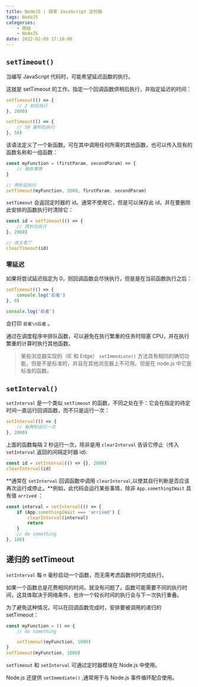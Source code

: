 ```yaml
---
title: NodeJS | 探索 JavaScript 定时器
tags: NodeJS
categories:
    - 随敲
    - NodeJS
date: 2022-02-09 17:18:00
---
```


## `setTimeout()`

当编写 JavaScript 代码时，可能希望延迟函数的执行。

这就是 setTimeout 的工作。指定一个回调函数供稍后执行，并指定延迟的时间：

```js
setTimeout(() => {
    // 2 秒后执行
}, 2000)

setTimeout(() => {
    // 50 豪秒后执行
}, 50)
```

该语法定义了一个新函数。可在其中调用任何所需的其他函数，也可以传入现有的函数名称和一组函数：

```js
const myFunction = (firstParam, secondParam) => {
    // 做些事情
}

// 两秒后执行
setTimeout(myFunction, 2000, firstParam, secondParam)
```

`setTimeout` 会返回定时器的 id。通常不使用它，但是可以保存此 id，并在要删除此安排的函数执行时清除它：

```js
const id = setTimeout(() => {
    // 两秒后执行
}, 2000)

// 改主意了
clearTimeout(id)
```

### 零延迟

如果将尝试延迟指定为 0，则回调函数会尽快执行，但是是在当前函数执行之后：

```js
setTimeout(() => {
    console.log('后者')
}, 0)

console.log('前者')
```

会打印 `前者\n后者` 。

通过在调度程序中排队函数，可以避免在执行繁重的任务时阻塞 CPU，并在执行繁重的计算时执行其他函数。

> 某些浏览器实现的（IE 和 Edge） `setImmediate()` 方法具有相同的确切功能，但是不是标准的，并且在其他浏览器上不可用。但是在 node.js 中它是标准的函数。

## `setInterval()`

`setInterval` 是一个类似 `setTimeout` 的函数，不同之处在于：它会在指定的待定时间一直运行回调函数，而不只是运行一次：

```js
setInterval(() => {
    // 每两秒运行一次
}, 2000)
```

上面的函数每隔 2 秒运行一次，除非是用 `clearInterval` 告诉它停止（传入 `setInterval` 返回的间隔定时器 id):

```js
const id = setInterval(() => {}, 2000)
clearInterval(id)
```

**通常在 `setInterval` 回调函数中调用 `clearInterval`,以使其自行判断是否应该再次运行或停止。**例如，此代码会运行某些事情，除非 `App.somethingIWait` 具有值 `arrived` ：

```js
const interval = setInterval(() => {
    if (App.somethingIWait === 'arrived') {
        clearInterval(interval)
        return
    }
    // do something
}, 100)
```

## 递归的 setTimeout

`setInterval` 每 n 毫秒启动一个函数，而无需考虑函数何时完成执行。

如果一个函数总是花费相同的时间，就没有问题了。函数可能需要不同的执行时间，这具体取决于网络条件，也许一个较长时间的执行会与下一次执行重叠。

为了避免这种情况，可以在回调函数完成时，安排要被调用的递归的 setTimeout：

```js
const myFunction = () => {
    // do something

    setTimeout(myFunction, 1000)
}
setTimeout(myFunction, 1000)
```

`setTimeout` 和 `setInterval` 可通过定时器模块在 Node.js 中使用。

Node.js 还提供 `setImmediate()` ,通常用于与 Node.js 事件循环配合使用。
